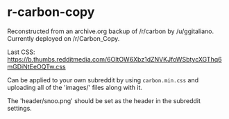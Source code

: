 # r-carbon-copy
Reconstructed from an archive.org backup of /r/carbon by /u/ggitaliano. Currently deployed on /r/Carbon_Copy.

Last CSS: https://b.thumbs.redditmedia.com/6OltOW6Xbz1dZNVKJfoWSbtycXGThq6mGDiNtEeOQTw.css

Can be applied to your own subreddit by using `carbon.min.css` and uploading all of the 'images/' files along with it.

The 'header/snoo.png' should be set as the header in the subreddit settings.

